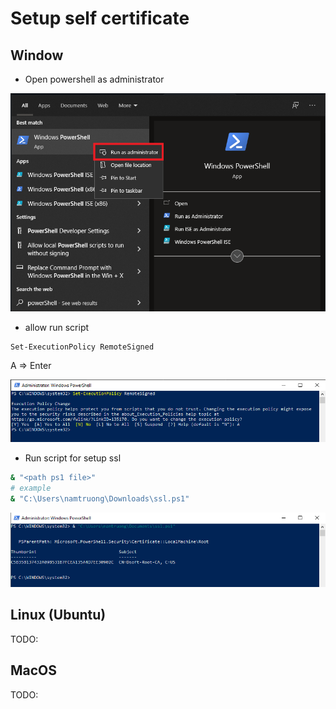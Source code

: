 # Setup self certificate
## Window
- Open powershell as administrator

![open powershell](https://github.com/namtruong95/dsoft-setup/blob/main/window/images/open-powershell.png?raw=true)

- allow run script
```bash
Set-ExecutionPolicy RemoteSigned
```
A => Enter

![allow exe ps script](https://github.com/namtruong95/dsoft-setup/blob/main/window/images/allow-execute-script.png?raw=true)

- Run script for setup ssl
```bash
& "<path ps1 file>"
# example
& "C:\Users\namtruong\Downloads\ssl.ps1"
```

![run ps script](https://github.com/namtruong95/dsoft-setup/blob/main/window/images/exe-ps-script.png?raw=true)

## Linux (Ubuntu)

TODO:

## MacOS

TODO:
